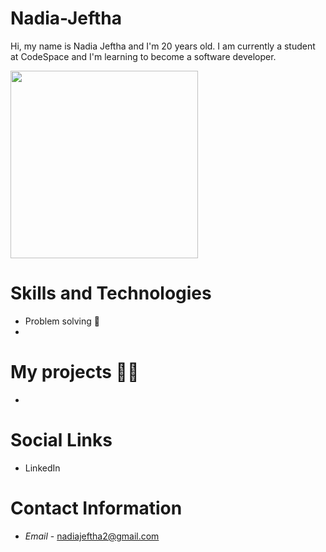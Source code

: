 # Nadia-Jeftha
Hi, my name is Nadia Jeftha and I'm 20 years old. I am currently a student at CodeSpace and I'm learning to become a software developer.




<img src="AOAI0865.JPG" alt="" width="300">


# Skills and Technologies
- Problem solving 🔎
-




# My projects 👩‍💻
-



# Social Links
- LinkedIn



# Contact Information
- *Email* - nadiajeftha2@gmail.com
